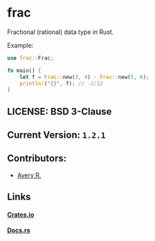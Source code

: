 # frac
Fractional (rational) data type in Rust.

Example:

```rs
use frac::Frac;

fn main() {
    let f = Frac::new(3, 4) - Frac::new(5, 6);
    println!("{}", f); // -1/12
}
```

## LICENSE: BSD 3-Clause

## Current Version: `1.2.1`

## Contributors:
- [Avery R.](mailto:contact@nekodjin.xyz)

## Links
#### [Crates.io](https://crates.io/crates/frac)
#### [Docs.rs](https://docs.rs/frac)


